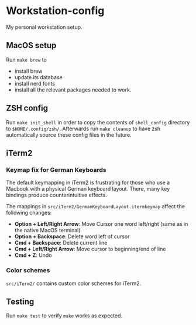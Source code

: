 # Workstation-config

My personal workstation setup.

## MacOS setup

Run `make brew` to

- install brew
- update its database
- install nerd fonts
- install all the relevant packages needed to work.

## ZSH config

Run `make init_shell` in order to copy the contents of `shell_config` directory
to `$HOME/.config/zsh/`.
Afterwards run `make cleanup` to have zsh automatically source these config
files in the future.

## iTerm2

### Keymap fix for German Keyboards

The default keymapping in iTerm2 is frustrating for those who use a Macbook with a physical German keyboard layout.
There, many key bindings produce counterintuitive effects.

The mappings in `src/iTerm2/GermanKeyboardLayout.itermkeymap` affect the following changes:

- **Option + Left/Right Arrow**: Move Cursor one word left/right (same as in the native MacOS terminal)
- **Option + Backspace**: Delete word left of cursor
- **Cmd + Backspace**: Delete current line
- **Cmd + Left/Right Arrow**: Move cursor to beginning/end of line
- **Cmd + Z**: Undo

### Color schemes

`src/iTerm2/` contains custom color schemes for iTerm2.

## Testing

Run `make test` to verify `make` works as expected.
